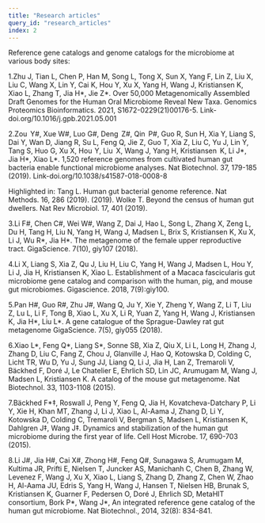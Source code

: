 ```yaml
---
title: "Research articles"
query_id: "research_articles"
index: 2
---
```


Reference gene catalogs and genome catalogs for the microbiome at various body sites:

1.Zhu J, Tian L, Chen P, Han M, Song L, Tong X, Sun X, Yang F, Lin Z, Liu X, Liu C, Wang X, Lin Y, Cai K, Hou Y, Xu X, Yang H, Wang J, Kristiansen K, Xiao L, Zhang T, Jia H*, Jie Z*. Over 50,000 Metagenomically Assembled Draft Genomes for the Human Oral Microbiome Reveal New Taxa. Genomics Proteomics Bioinformatics. 2021, S1672-0229(21)00176-5. Link-doi.org/10.1016/j.gpb.2021.05.001

2.Zou   Y#, Xue W#, Luo G#, Deng   Z#, Qin   P#, Guo R, Sun H, Xia Y, Liang S, Dai Y, Wan D, Jiang R, Su L, Feng Q, Jie Z, Guo T, Xia Z, Liu C, Yu J, Lin Y, Tang S, Huo G, Xu X, Hou  Y, Liu   X, Wang J, Yang H, Kristiansen   K, Li J*, Jia H*, Xiao L*. 1,520 reference genomes from cultivated human gut bacteria enable functional microbiome analyses. Nat Biotechnol. 37, 179-185 (2019). Link-doi.org/10.1038/s41587-018-0008-8

Highlighted in:
Tang L. Human gut bacterial genome reference. Nat Methods. 16, 286 (2019).
(2019).
Wolke T. Beyond the census of human gut dwellers. Nat Rev Microbiol. 17, 401 (2019).

3.Li F#, Chen C#, Wei W#, Wang Z, Dai J, Hao L, Song L, Zhang X, Zeng L, Du H, Tang H, Liu N, Yang H, Wang J, Madsen L, Brix S, Kristiansen K, Xu X, Li J, Wu R*, Jia H*. The metagenome of the female upper reproductive tract. GigaScience. 7(10), giy107 (2018).

4.Li X, Liang S, Xia Z, Qu J, Liu H, Liu C, Yang H, Wang J, Madsen L, Hou Y, Li J, Jia H, Kristiansen K, Xiao L. Establishment of a Macaca fascicularis gut microbiome gene catalog and comparison with the human, pig, and mouse gut microbiomes. Gigascience. 2018, 7(9):giy100.

5.Pan H#, Guo R#, Zhu J#, Wang Q, Ju Y, Xie Y, Zheng Y, Wang Z, Li T, Liu Z, Lu L, Li F, Tong B, Xiao L, Xu X, Li R, Yuan Z, Yang H, Wang J, Kristiansen K, Jia H*, Liu L*. A gene catalogue of the Sprague-Dawley rat gut metagenome GigaScience. 7(5), giy055 (2018).

6.Xiao L*, Feng Q*, Liang S*, Sonne SB, Xia Z, Qiu X, Li L, Long H, Zhang J, Zhang D, Liu C, Fang Z, Chou J, Glanville J, Hao Q, Kotowska D, Colding C, Licht TR,  Wu D, Yu J, Sung JJ, Liang Q, Li J, Jia H, Lan Z, Tremaroli V, Bäckhed F, Doré J, Le Chatelier E, Ehrlich SD, Lin JC, Arumugam M, Wang J, Madsen L, Kristiansen K. A catalog of the mouse gut metagenome. Nat Biotechnol. 33, 1103-1108 (2015).

7.Bäckhed F*‡, Roswall J, Peng Y, Feng Q, Jia H, Kovatcheva-Datchary P, Li Y, Xie H, Khan MT, Zhang J, Li J, Xiao L, Al-Aama J, Zhang D, Li Y, Kotowska D, Colding C, Tremaroli V, Bergman S, Madsen L, Kristiansen K, Dahlgren J‡, Wang J‡. Dynamics and stabilization of the human gut microbiome during the first year of life. Cell Host Microbe. 17, 690-703 (2015).

8.Li J#, Jia H#, Cai X#, Zhong H#, Feng Q#, Sunagawa S, Arumugam M, Kultima JR, Prifti E, Nielsen T, Juncker AS, Manichanh C, Chen B, Zhang W, Levenez F, Wang J, Xu X, Xiao L, Liang S, Zhang D, Zhang Z, Chen W, Zhao H, Al-Aama JU, Edris S, Yang H, Wang J, Hansen T, Nielsen HB, Brunak S, Kristiansen K, Guarner F, Pedersen O, Doré J, Ehrlich SD, MetaHIT consortium, Bork P*, Wang J*, An integrated reference gene catalog of the human gut microbiome. Nat Biotechnol., 2014, 32(8): 834-841.